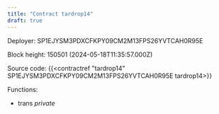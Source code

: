 ```yaml
---
title: "Contract tardrop14"
draft: true
---
```

Deployer: SP1EJYSM3PDXCFKPY09CM2M13FPS26YVTCAH0R95E


 



Block height: 150501 (2024-05-18T11:35:57.000Z)

Source code: {{<contractref "tardrop14" SP1EJYSM3PDXCFKPY09CM2M13FPS26YVTCAH0R95E tardrop14>}}

Functions:

* trans _private_
